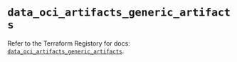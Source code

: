 # `data_oci_artifacts_generic_artifacts`

Refer to the Terraform Registory for docs: [`data_oci_artifacts_generic_artifacts`](https://registry.terraform.io/providers/oracle/oci/6.18.0/docs/data-sources/artifacts_generic_artifacts).
